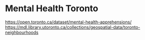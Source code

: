 # Mental Health Toronto



https://open.toronto.ca/dataset/mental-health-apprehensions/
https://mdl.library.utoronto.ca/collections/geospatial-data/toronto-neighbourhoods
